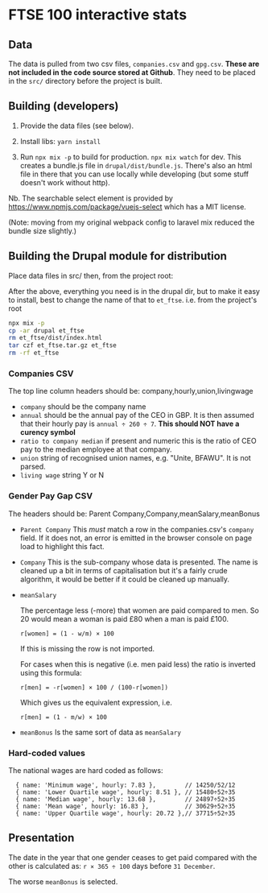 # FTSE 100 interactive stats

## Data

The data is pulled from two csv files, `companies.csv` and `gpg.csv`.
**These are not included in the code source stored at Github**. They need
to be placed in the `src/` directory before the project is built.

## Building (developers)

1. Provide the data files (see below).

2. Install libs: `yarn install`

2. Run `npx mix -p` to build for production. `npx mix watch` for dev. This
   creates a bundle.js file in `drupal/dist/bundle.js`. There's also an
   html file in there that you can use locally while developing (but some
   stuff doesn't work without http).

Nb. The searchable select element is provided by
https://www.npmjs.com/package/vuejs-select which has a MIT license.

(Note: moving from my original webpack config to laravel mix reduced the
bundle size slightly.)

## Building the Drupal module for distribution

Place data files in src/ then, from the project root:

After the above, everything you need is in the drupal dir, but to make it
easy to install, best to change the name of that to `et_ftse`. i.e. from
the project's root

```bash
npx mix -p
cp -ar drupal et_ftse
rm et_ftse/dist/index.html
tar czf et_ftse.tar.gz et_ftse
rm -rf et_ftse
```


### Companies CSV

The top line column headers should be: company,hourly,union,livingwage

- `company` should be the company name
- `annual` should be the annual pay of the CEO in GBP. It is then assumed
  that their hourly pay is `annual ÷ 260 ÷ 7`. **This should NOT
  have a curency symbol**
- `ratio to company median` if present and numeric this is the ratio of CEO pay
  to the median employee at that company.
- `union` string of recognised union names, e.g. "Unite, BFAWU". It is not
  parsed.
- `living wage` string Y or N

### Gender Pay Gap CSV

The headers should be: Parent Company,Company,meanSalary,meanBonus

- `Parent Company` This *must* match a row in the companies.csv's
  `company` field. If it does not, an error is emitted in the browser
  console on page load to highlight this fact.

- `Company` This is the sub-company whose data is presented. The name is
  cleaned up a bit in terms of capitalisation but it's a fairly crude
  algorithm, it would be better if it could be cleaned up manually.
- `meanSalary`

   The percentage less (-more) that women are paid compared to men. So 20 would
   mean a woman is paid £80 when a man is paid £100.

   ```
   r[women] = (1 - w/m) × 100
   ```

   If this is missing the row is not imported.

   For cases when this is negative (i.e. men paid less) the ratio is inverted
   using this formula:

   ```
   r[men] = -r[women] × 100 / (100-r[women])
   ```

   Which gives us the equivalent expression, i.e.

   ```
   r[men] = (1 - m/w) × 100
   ```

- `meanBonus` Is the same sort of data as `meanSalary`

### Hard-coded values

The national wages are hard coded as follows:

```
  { name: 'Minimum wage', hourly: 7.83 },        // 14250/52/12
  { name: 'Lower Quartile wage', hourly: 8.51 }, // 15480÷52÷35
  { name: 'Median wage', hourly: 13.68 },        // 24897÷52÷35
  { name: 'Mean wage', hourly: 16.83 },          // 30629÷52÷35
  { name: 'Upper Quartile wage', hourly: 20.72 },// 37715÷52÷35
```

## Presentation

The date in the year that one gender ceases to get paid compared with the other
is calculated as: `r × 365 ÷ 100` days before `31 December`.

The worse `meanBonus` is selected.


